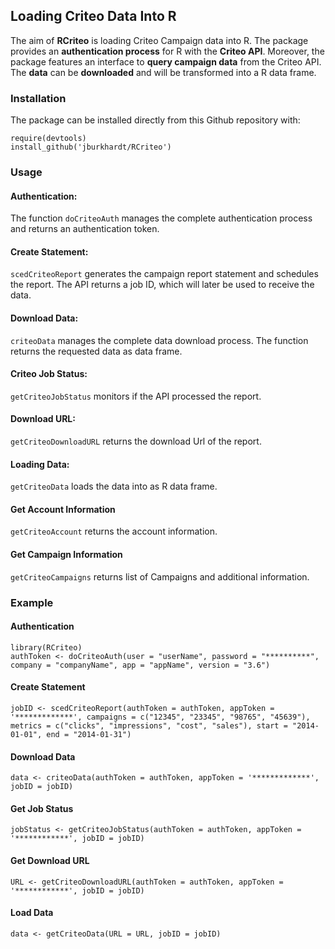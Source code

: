 ## Loading Criteo Data Into R ##

The aim of **RCriteo** is loading Criteo Campaign data into R.
The package provides an **authentication process** for R with the **Criteo API**.
Moreover, the package features an interface to **query campaign data** from the Criteo API.
The **data** can be **downloaded** and will be transformed into a R data frame.

### Installation ###

The package can be installed directly from this Github repository with:

`require(devtools)`  
`install_github('jburkhardt/RCriteo')`

### Usage ###

#### Authentication: ####

The function `doCriteoAuth` manages the complete authentication process and returns an authentication token.

#### Create Statement: ####

`scedCriteoReport` generates the campaign report statement and schedules the report.
The API returns a job ID, which will later be used to receive the data.

#### Download Data: ####

`criteoData` manages the complete data download process. The function returns the requested data as data frame.

#### Criteo Job Status: ####

`getCriteoJobStatus` monitors if the API processed the report.

#### Download URL: ####

`getCriteoDownloadURL` returns the download Url of the report.

#### Loading Data: ####

`getCriteoData` loads the data into as R data frame.

#### Get Account Information ####

`getCriteoAccount` returns the account information.

#### Get Campaign Information ####

`getCriteoCampaigns` returns list of Campaigns and additional information.

### Example ###

#### Authentication ####
`library(RCriteo)`  
`authToken <- doCriteoAuth(user = "userName",
                            password = "**********",
                            company = "companyName",
                            app = "appName",
                            version = "3.6")`

#### Create Statement ####
`jobID <- scedCriteoReport(authToken = authToken,
                      appToken = '*************',
                      campaigns = c("12345", "23345", "98765", "45639"),
                      metrics = c("clicks", "impressions", "cost", "sales"),
                      start = "2014-01-01",
                      end = "2014-01-31")`
#### Download Data ####
`data <- criteoData(authToken = authToken,
                    appToken = '*************',
                    jobID = jobID)`
#### Get Job Status ####
`jobStatus <- getCriteoJobStatus(authToken = authToken,
                            appToken = '************',
                            jobID = jobID)`
                            
#### Get Download URL ####
`URL <- getCriteoDownloadURL(authToken = authToken,
                              appToken = '************',
                              jobID = jobID)`
                              
#### Load Data ####
`data <- getCriteoData(URL = URL,
                        jobID = jobID)`